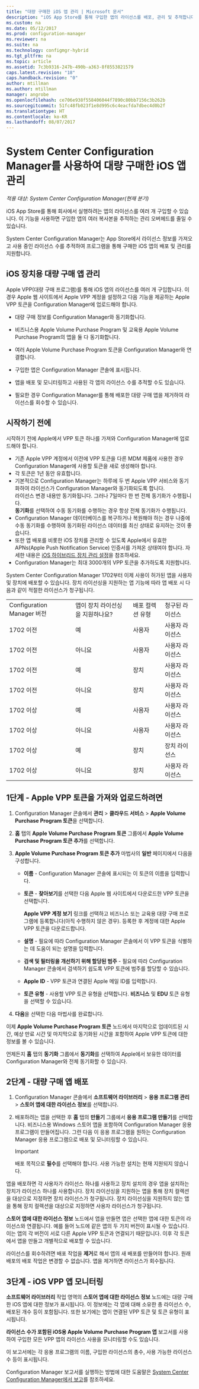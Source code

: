 ```yaml
---
title: "대량 구매한 iOS 앱 관리 | Microsoft 문서"
description: "iOS App Store를 통해 구입한 앱의 라이선스를 배포, 관리 및 추적합니다."
ms.custom: na
ms.date: 05/12/2017
ms.prod: configuration-manager
ms.reviewer: na
ms.suite: na
ms.technology: configmgr-hybrid
ms.tgt_pltfrm: na
ms.topic: article
ms.assetid: 7c3b9316-247b-490b-a363-8f8553821579
caps.latest.revision: "18"
caps.handback.revision: "0"
author: mtillman
ms.author: mtillman
manager: angrobe
ms.openlocfilehash: ce706e938f558406044f7890c80bb7156c3b262b
ms.sourcegitcommit: 51fc48fb023f1e8d995c6c4eacfda7dbec4d0b2f
ms.translationtype: HT
ms.contentlocale: ko-KR
ms.lasthandoff: 08/07/2017
---
```

# <a name="manage-volume-purchased-ios-apps-with-system-center-configuration-manager"></a>System Center Configuration Manager를 사용하여 대량 구매한 iOS 앱 관리

*적용 대상: System Center Configuration Manager(현재 분기)*



 iOS App Store를 통해 회사에서 실행하려는 앱의 라이선스를 여러 개 구입할 수 있습니다. 이 기능을 사용하면 구입한 앱의 여러 복사본을 추적하는 관리 오버헤드를 줄일 수 있습니다.  

 System Center Configuration Manager는 App Store에서 라이선스 정보를 가져오고 사용 중인 라이선스 수를 추적하여 프로그램을 통해 구매한 iOS 앱의 배포 및 관리를 지원합니다.  

## <a name="manage-volume-purchased-apps-for-ios-devices"></a>iOS 장치용 대량 구매 앱 관리  
 Apple VPP(대량 구매 프로그램)를 통해 iOS 앱의 라이선스를 여러 개 구입합니다. 이 경우 Apple 웹 사이트에서 Apple VPP 계정을 설정하고 다음 기능을 제공하는 Apple VPP 토큰을 Configuration Manager에 업로드해야 합니다.  

-   대량 구매 정보를 Configuration Manager와 동기화합니다. 
 
- 비즈니스용 Apple Volume Purchase Program 및 교육용 Apple Volume Purchase Program의 앱을 둘 다 동기화합니다.

- 여러 Apple Volume Purchase Program 토큰을 Configuration Manager와 연결합니다.

-   구입한 앱은 Configuration Manager 콘솔에 표시됩니다.  

-   앱을 배포 및 모니터링하고 사용된 각 앱의 라이선스 수를 추적할 수도 있습니다.  

-   필요한 경우 Configuration Manager를 통해 배포한 대량 구매 앱을 제거하여 라이선스를 회수할 수 있습니다.  

## <a name="before-you-start"></a>시작하기 전에  
 시작하기 전에 Apple에서 VPP 토큰 하나를 가져와 Configuration Manager에 업로드해야 합니다.  

-   기존 Apple VPP 계정에서 이전에 VPP 토큰을 다른 MDM 제품에 사용한 경우 Configuration Manager에 사용할 토큰을 새로 생성해야 합니다.  
-   각 토큰은 1년 동안 유효합니다.  
-   기본적으로 Configuration Manager는 하루에 두 번 Apple VPP 서비스와 동기화하여 라이선스가 Configuration Manager와 동기화되도록 합니다.  
      라이선스 변경 내용만 동기화됩니다. 그러나 7일마다 한 번 전체 동기화가 수행됩니다.  
      **동기화**를 선택하여 수동 동기화를 수행하는 경우 항상 전체 동기화가 수행됩니다.  
-   Configuration Manager 데이터베이스를 복구하거나 복원해야 하는 경우 나중에 수동 동기화를 수행하여 동기화된 라이선스 데이터를 최신 상태로 유지하는 것이 좋습니다.  
-   또한 앱 배포를 비롯한 iOS 장치를 관리할 수 있도록 Apple에서 유효한 APNs(Apple Push Notification Service) 인증서를 가져온 상태여야 합니다. 자세한 내용은 [iOS 하이브리드 장치 관리 설정](enroll-hybrid-ios-mac.md)을 참조하세요.  
-   Configuration Manager는 최대 3000개의 VPP 토큰을 추가하도록 지원합니다.

System Center Configuration Manager 1702부터 이제 사용이 허가된 앱을 사용자 및 장치에 배포할 수 있습니다. 장치 라이선싱을 지원하는 앱 기능에 따라 앱 배포 시 다음과 같이 적절한 라이선스가 청구됩니다.

|||||
|-|-|-|-|
|Configuration Manager 버전|앱이 장치 라이선싱을 지원하나요?|배포 컬렉션 유형|청구된 라이선스|
|1702 이전|예|사용자|사용자 라이선스|
|1702 이전|아니요|사용자|사용자 라이선스|
|1702 이전|예|장치|사용자 라이선스|
|1702 이전|아니요|장치|사용자 라이선스|
|1702 이상|예|사용자|사용자 라이선스|
|1702 이상|아니요|사용자|사용자 라이선스|
|1702 이상|예|장치|장치 라이선스|
|1702 이상|아니요|장치|사용자 라이선스|

## <a name="step-1---to-get-and-upload-an-apple-vpp-token"></a>1단계 - Apple VPP 토큰을 가져와 업로드하려면  

1.  Configuration Manager 콘솔에서 **관리** > **클라우드 서비스** > **Apple Volume Purchase Program 토큰**을 선택합니다.   

3.  **홈** 탭의 **Apple Volume Purchase Program 토큰** 그룹에서 **Apple Volume Purchase Program 토큰 추가**를 선택합니다.  

4.  **Apple Volume Purchase Program 토큰 추가** 마법사의 **일반** 페이지에서 다음을 구성합니다.   

    -   **이름** - Configuration Manager 콘솔에 표시되는 이 토큰의 이름을 입력합니다.  

    -   **토큰** - **찾아보기**를 선택한 다음 Apple 웹 사이트에서 다운로드한 VPP 토큰을 선택합니다.  

         **Apple VPP 계정 보기** 링크를 선택하고 비즈니스 또는 교육용 대량 구매 프로그램에 등록합니다(아직 수행하지 않은 경우). 등록한 후 계정에 대한 Apple VPP 토큰을 다운로드합니다.  

    -   **설명** - 필요에 따라 Configuration Manager 콘솔에서 이 VPP 토큰을 식별하는 데 도움이 되는 설명을 입력합니다.  

    -   **검색 및 필터링을 개선하기 위해 할당된 범주** - 필요에 따라 Configuration Manager 콘솔에서 검색하기 쉽도록 VPP 토큰에 범주를 할당할 수 있습니다.  
    -   **Apple ID** - VPP 토큰과 연결된 Apple 메일 ID를 입력합니다.
    -   **토큰 유형** - 사용할 VPP 토큰 유형을 선택합니다. **비즈니스** 및 **EDU** 토큰 유형을 선택할 수 있습니다.

5.  **다음**을 선택한 다음 마법사를 완료합니다.  

이제 **Apple Volume Purchase Program 토큰** 노드에서 마지막으로 업데이트된 시간, 예상 만료 시간 및 마지막으로 동기화된 시간을 포함하여 Apple VPP 토큰에 대한 정보를 볼 수 있습니다.

언제든지 **홈** 탭의 **동기화** 그룹에서 **동기화**를 선택하여 Apple에서 보유한 데이터를 Configuration Manager와 전체 동기화할 수 있습니다.  

## <a name="step-2---deploy-a-volume-purchased-app"></a>2단계 - 대량 구매 앱 배포  

1.  Configuration Manager 콘솔에서 **소프트웨어 라이브러리** > **응용 프로그램 관리** > **스토어 앱에 대한 라이선스 정보**를 선택합니다.  

3.  배포하려는 앱을 선택한 후 **홈** 탭의 **만들기** 그룹에서 **응용 프로그램 만들기**를 선택합니다.
비즈니스용 Windows 스토어 앱을 포함하여 Configuration Manager 응용 프로그램이 만들어집니다. 그런 다음 이 응용 프로그램을 원하는 Configuration Manager 응용 프로그램으로 배포 및 모니터링할 수 있습니다.

    > [!IMPORTANT]  
    > 배포 목적으로 **필수**를 선택해야 합니다. 사용 가능한 설치는 현재 지원되지 않습니다.

 앱을 배포하면 각 사용자가 라이선스 하나를 사용하고 장치 설치의 경우 앱을 설치하는 장치가 라이선스 하나를 사용합니다.  장치 라이선싱을 지원하는 앱을 통해 장치 컬렉션을 대상으로 지정하면 장치 라이선스가 청구됩니다.  장치 라이선싱을 지원하지 않는 앱을 통해 장치 컬렉션을 대상으로 지정하면 사용자 라이선스가 청구됩니다. 

 **스토어 앱에 대한 라이선스 정보** 노드에서 앱을 만들면 앱은 선택한 앱에 대한 토큰의 라이선스와 연결됩니다.  예를 들어 노드에 같은 앱의 두 가지 버전이 표시될 수 있습니다. 이는 앱의 각 버전이 서로 다른 Apple VPP 토큰과 연결되기 때문입니다.  이후 각 토큰에서 앱을 만들고 개별적으로 배포할 수 있습니다.

 라이선스를 회수하려면 배포 작업을 **제거**로 해서 앱의 새 배포를 만들어야 합니다. 원래 배포의 배포 작업은 변경할 수 없습니다. 앱을 제거하면 라이선스가 회수됩니다.  

## <a name="step-3---monitor-ios-vpp-apps"></a>3단계 - iOS VPP 앱 모니터링  
 **소프트웨어 라이브러리** 작업 영역의 **스토어 앱에 대한 라이선스 정보** 노드에는 대량 구매한 iOS 앱에 대한 정보가 표시됩니다. 이 정보에는 각 앱에 대해 소유한 총 라이선스 수, 배포된 개수 등이 포함됩니다. 또한 보기에는 앱이 연결된 VPP 토큰 및 토큰 유형이 표시됩니다.

 **라이선스 수가 포함된 iOS용 Apple Volume Purchase Program 앱** 보고서를 사용하여 구입한 모든 VPP 앱의 라이선스 사용을 모니터링할 수도 있습니다.  

 이 보고서에는 각 응용 프로그램의 이름, 구입한 라이선스의 총수, 사용 가능한 라이선스 수 등이 표시됩니다.  

 Configuration Manager 보고서를 실행하는 방법에 대한 도움말은 [System Center Configuration Manager에서 보고](../../core/servers/manage/reporting.md)를 참조하세요.  
